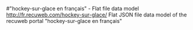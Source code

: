 #"hockey-sur-glace en français" - Flat file data model
http://fr.recuweb.com/hockey-sur-glace/
Flat JSON file data model of the recuweb portal "hockey-sur-glace en français"

